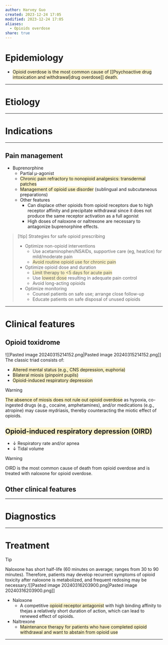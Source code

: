 ```yaml
---
author: Harvey Guo
created: 2023-12-24 17:05
modified: 2023-12-24 17:05
aliases:
  - Opioids overdose
share: true
---
```

# Epidemiology
- <span style="background:rgba(240, 200, 0, 0.2)">Opioid overdose is the most common cause of [[Psychoactive drug intoxication and withdrawal|drug overdose]] death.</span>

---
# Etiology


---
# Indications
---
## Pain management
- Buprenorphine
	- Partial μ-agonist
	- <span style="background:rgba(240, 200, 0, 0.2)">Chronic pain refractory to nonopioid analgesics: transdermal patches</span>
	- <span style="background:rgba(240, 200, 0, 0.2)">Management of opioid use disorder</span> (sublingual and subcutaneous preparations)
	- Other features
		- Can displace other opioids from opioid receptors due to high receptor affinity and precipitate withdrawal since it does not produce the same receptor activation as a full agonist
		- High doses of naloxone or naltrexone are necessary to antagonize buprenorphine effects.

>[!tip] Strategies for safe opioid prescribing
>- Optimize non-opioid interventions
>	- Use acetaminophen/NSAIDs, supportive care (eg, heat/ice) for mild/moderate pain
>	- <span style="background:rgba(240, 200, 0, 0.2)">Avoid routine opioid use for chronic pain</span>
>- Optimize opioid dose and duration
>	- <span style="background:rgba(240, 200, 0, 0.2)">Limit therapy to &lt;5 days for acute pain</span>
>	- Use <span style="background:rgba(240, 200, 0, 0.2)">lowest dose</span> resulting in adequate pain control
>	- Avoid long-acting opioids
>- Optimize monitoring
>	- Counsel patients on safe use; arrange close follow-up
>	- Educate patients on safe disposal of unused opioids


---
# Clinical features
## Opioid toxidrome
![[Pasted image 20240315214152.png|Pasted image 20240315214152.png]]
The classic triad consists of:
- <span style="background:rgba(240, 200, 0, 0.2)">Altered mental status (e.g., CNS depression, euphoria)</span>
- <span style="background:rgba(240, 200, 0, 0.2)">Bilateral miosis (pinpoint pupils)</span>
- <span style="background:rgba(240, 200, 0, 0.2)">Opioid-induced respiratory depression</span>
>[!warning] 
><span style="background:rgba(240, 200, 0, 0.2)">The absence of miosis does not rule out opioid overdose</span> as hypoxia, co-ingested drugs (e.g., cocaine, amphetamines), and/or medications (e.g., atropine) may cause mydriasis, thereby counteracting the miotic effect of opioids.
## <span style="background:rgba(240, 200, 0, 0.2)">Opioid-induced respiratory depression (OIRD)</span>
- ↓ Respiratory rate and/or apnea
- ↓ Tidal volume
>[!warning] 
>OIRD is the most common cause of death from opioid overdose and is treated with naloxone for opioid overdose.
## Other clinical features


---
# Diagnostics


---
# Treatment
>[!tip] 
>Naloxone has short half-life (60 minutes on average; ranges from 30 to 90 minutes). Therefore, patients may develop recurrent symptoms of opioid toxicity after naloxone is metabolized, and frequent redosing may be necessary.![[Pasted image 20240316203900.png|Pasted image 20240316203900.png]]


- Naloxone
	- A competitive <span style="background:rgba(240, 200, 0, 0.2)">opioid receptor antagonist</span> with high binding affinity to thejas a relatively short duration of action, which can lead to renewed effect of opioids.
- Naltrexone
	- <span style="background:rgba(240, 200, 0, 0.2)">Maintenance therapy for patients who have completed opioid withdrawal and want to abstain from opioid use</span>
---
